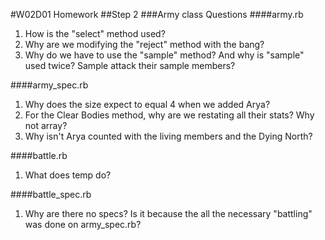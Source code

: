 #W02D01 Homework
##Step 2
###Army class Questions
####army.rb
1. How is the "select" method used?
2. Why are we modifying the "reject" method with the bang?
3. Why do we have to use the "sample" method? And why is "sample" used twice? Sample attack their sample members?

####army_spec.rb
1. Why does the size expect to equal 4 when we added Arya?
2. For the Clear Bodies method, why are we restating all their stats? Why not array?
3. Why isn't Arya counted with the living members and the Dying North?

####battle.rb
1. What does temp do?

####battle_spec.rb
1. Why are there no specs? Is it because the all the necessary "battling" was done on army_spec.rb?
